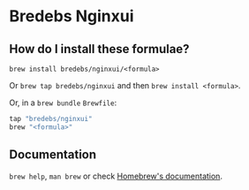 # Bredebs Nginxui

## How do I install these formulae?

`brew install bredebs/nginxui/<formula>`

Or `brew tap bredebs/nginxui` and then `brew install <formula>`.

Or, in a `brew bundle` `Brewfile`:

```ruby
tap "bredebs/nginxui"
brew "<formula>"
```

## Documentation

`brew help`, `man brew` or check [Homebrew's documentation](https://docs.brew.sh).
